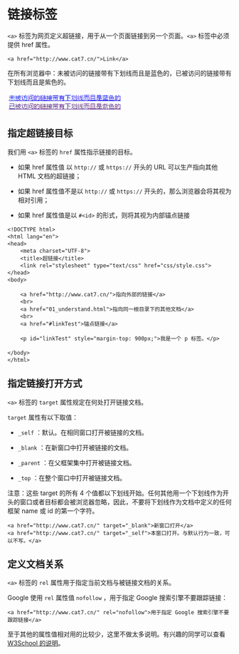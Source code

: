 # 链接标签

`<a>` 标签为网页定义超链接，用于从一个页面链接到另一个页面。`<a>` 标签中必须提供 href 属性。

```
<a href="http://www.cat7.cn/">Link</a>
```

在所有浏览器中：未被访问的链接带有下划线而且是蓝色的，已被访问的链接带有下划线而且是紫色的。

![](/assets/link1.png)

## 指定超链接目标

我们用 `<a>` 标签的 `href` 属性指示链接的目标。

* 如果 href 属性值 以 `http://` 或 `https://` 开头的 URL 可以生产指向其他 HTML 文档的超链接；

* 如果 href 属性值不是以 `http://` 或 `https://` 开头的，那么浏览器会将其视为相对引用；

* 如果 href 属性值是以 `#<id>` 的形式，则将其视为内部锚点链接


```
<!DOCTYPE html>
<html lang="en">
<head>
    <meta charset="UTF-8">
    <title>超链接</title>
    <link rel="stylesheet" type="text/css" href="css/style.css">
</head>
<body>

    <a href="http://www.cat7.cn/">指向外部的链接</a>
    <br>
    <a href="01_understand.html">指向同一根目录下的其他文档</a>
    <br>
    <a href="#linkTest">锚点链接</a>

    <p id="linkTest" style="margin-top: 900px;">我是一个 p 标签。</p>

</body>
</html>
```

## 指定链接打开方式

`<a>` 标签的 `target` 属性规定在何处打开链接文档。

`target` 属性有以下取值：

* `_self` ：默认。在相同窗口打开被链接的文档。

* `_blank` ：在新窗口中打开被链接的文档。

* `_parent` ：在父框架集中打开被链接文档。

* `_top` ：在整个窗口中打开被链接文档。


注意：这些 target 的所有 4 个值都以下划线开始。任何其他用一个下划线作为开头的窗口或者目标都会被浏览器忽略，因此，不要将下划线作为文档中定义的任何框架 name 或 id 的第一个字符。

```
<a href="http://www.cat7.cn/" target="_blank">新窗口打开</a>
<a href="http://www.cat7.cn/" target="_self">本窗口打开。与默认行为一致，可以不写。</a>
```

## 定义文档关系

`<a>` 标签的 `rel` 属性用于指定当前文档与被链接文档的关系。

Google 使用 `rel` 属性值  `nofollow` ，用于指定 Google 搜索引擎不要跟踪链接：

```
<a href="http://www.cat7.cn/" rel="nofollow">用于指定 Google 搜索引擎不要跟踪链接</a>
```

至于其他的属性值相对用的比较少，这里不做太多说明。有兴趣的同学可以查看 [W3School 的说明](http://www.w3school.com.cn/tags/att_a_rel.asp)。













